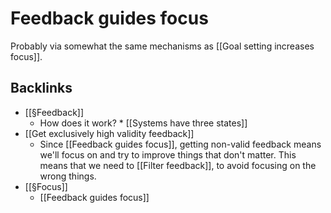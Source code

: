 # Feedback guides focus
Probably via somewhat the same mechanisms as [[Goal setting increases focus]].

## Backlinks
* [[§Feedback]]
	* How does it work?
	\* [[Systems have three states]]
* [[Get exclusively high validity feedback]]
	* Since [[Feedback guides focus]], getting non-valid feedback means we'll focus on and try to improve things that don't matter. This means that we need to [[Filter feedback]], to avoid focusing on the wrong things.
* [[§Focus]]
	* [[Feedback guides focus]]

<!-- {BearID:D274D981-8940-422E-AC46-C143D62777F0-32756-00002174F3384E94} -->
